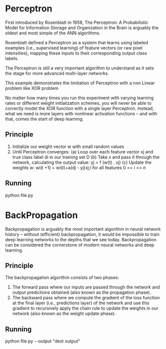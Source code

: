 # Perceptron
First introduced by Rosenblatt in 1958, The Perceptron: A Probabilistic Model for Information
Storage and Organization in the Brain is arguably the oldest and most simple of the ANN
algorithms.

Rosenblatt defined a Perceptron as a system that learns using labeled examples (i.e., supervised
learning) of feature vectors (or raw pixel intensities), mapping these inputs to their corresponding
output class labels.

The Perceptron is still a very important algorithm to understand as it sets the stage for more advanced multi-layer networks.

This example demonstrates the limitation of Perceptron with a non Linear problem like XOR problem

No matter how many times you run this experiment with varying learning rates or different
weight initialization schemes, you will never be able to correctly model the XOR function with a
single layer Perceptron. Instead, what we need is more layers with nonlinear activation functions –
and with that, comes the start of deep learning.

## Principle
1. Initialize our weight vector w with small random values
2. Until Perceptron converges:
   (a) Loop over each feature vector xj and true class label di in our training set D
   (b) Take x and pass it through the network, calculating the output value: yj = f (w(t) . xj)
   (c) Update the weights w: wi(t +1) = wi(t)+a(dj - yj)xj;i for all features 0 <= i <= n

## Running
python file.py 

# BackPropagation
Backpropagation is arguably the most important algorithm in neural network history – without
(efficient) backpropagation, it would be impossible to train deep learning networks to the depths
that we see today. Backpropagation can be considered the cornerstone of modern neural networks
and deep learning.

## Principle
The backpropagation algorithm consists of two phases:

1. The forward pass where our inputs are passed through the network and output predictions
   obtained (also known as the propagation phase).
2. The backward pass where we compute the gradient of the loss function at the final layer (i.e.,
   predictions layer) of the network and use this gradient to recursively apply the chain rule to
   update the weights in our network (also known as the weight update phase).

## Running
python file.py --output "dest output"